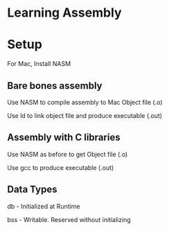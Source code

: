 # Learning Assembly

# Setup

For Mac, Install NASM

## Bare bones assembly

Use NASM to compile assembly to Mac Object file (.o)

Use ld to link object file and produce executable (.out)

## Assembly with C libraries

Use NASM as before to get Object file (.o)

Use gcc to produce executable (.out)

## Data Types

db - Initialized at Runtime

bss - Writable. Reserved without initializing
